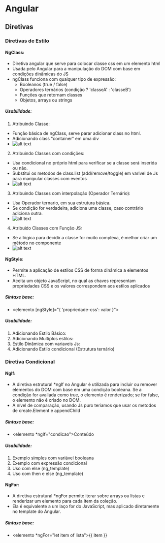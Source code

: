 # Angular

## Diretivas
### Diretivas de Estilo
#### NgClass:
-   Diretiva angular que serve para colocar classe css em um elemento html
-   Usada pelo Angular para a manipulação do DOM com base em condições dinâmicas do JS
-   ngClass funciona com qualquer tipo de expressão:
    -   Booleanos (true / false)
    -   Operadores ternários (condição ? 'classeA' : 'classeB')
    -   Funções que retornam classes
    -   Objetos, arrays ou strings

##### Usabilidade:
1.  Atribuindo Classe:
-   Função básica de ngClass, serve parar adicionar class no html.
-   Adicionando class "container" em uma div
-   ![alt text](../src/img/image.png)

2. Atribuindo Classes com condições:

-  Usa condicional no próprio html para verificar se a classe será inserida ou  não.
-  Substitui os metodos de class.list (add/remove/toggle) em varivel de Js para manipular classes com eventos
-  ![alt text](../src/img/image2.png)

3. Atribuindo Classes com interpolação (Operador Ternário):

-  Usa Operador ternario, em sua estrutura básica.
-  Se condição for verdadeira, adiciona uma classe, caso contrário adiciona outra.
-  ![alt text](../src/img/image3.png)

4. Atribuido Classes com Função JS:
-   Se a lógica para decidir a classe for muito complexa, é melhor criar um método no componente
-  ![alt text](../src/img/image4.png)


#### NgStyle:
-   Permite a aplicação de estilos CSS de forma dinâmica a elementos HTML.
-   Aceita um objeto JavaScript, no qual as chaves representam propriedades CSS e os valores correspondem aos estilos aplicados

##### Sintaxe base:
-   <elemento [ngStyle]="{ 'propriedade-css': valor }"><elemento>

##### Usabilidade:
1. Adicionando Estilo Básico:
2. Adicionando Multiplos estilos:
3. Estilo Dinâmica com variaveis Js:
4. Adicionando Estilo condicional (Estrutura ternário)


### Diretiva Condicional
#### NgIf:
-   A diretiva estrutural *ngIf no Angular é utilizada para incluir ou remover elementos do DOM com base em uma condição booleana. Se a condição for avaliada como true, o elemento é renderizado; se for false, o elemento não é criado no DOM.
-   A nível de comparação, usando Js puro teríamos que usar os metodos de create.Element e appendChild

##### Sintaxe base:
-   <elemento *ngIf="condicao">Conteúdo</elemento>

##### Usabilidade:
1. Exemplo simples com variável booleana
2. Exemplo com expressão condicional
3. Uso com else (ng_template)
4. Uso com then e else (ng_template)

#### NgFor:
-  A diretiva estrutural *ngFor permite iterar sobre arrays ou listas e renderizar um elemento para cada item da coleção.
-  Ela é equivalente a um laço for do JavaScript, mas aplicado diretamente no template do Angular.

##### Sintaxe base:
-   <elemento *ngFor="let item of lista">{{ item }}</elemento>